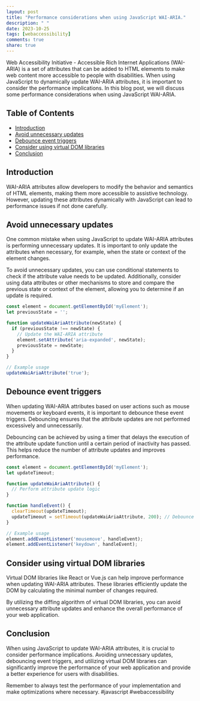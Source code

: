 ```yaml
---
layout: post
title: "Performance considerations when using JavaScript WAI-ARIA."
description: " "
date: 2023-10-25
tags: [webaccessibility]
comments: true
share: true
---
```


Web Accessibility Initiative - Accessible Rich Internet Applications (WAI-ARIA) is a set of attributes that can be added to HTML elements to make web content more accessible to people with disabilities. When using JavaScript to dynamically update WAI-ARIA attributes, it is important to consider the performance implications. In this blog post, we will discuss some performance considerations when using JavaScript WAI-ARIA.

## Table of Contents
- [Introduction](#introduction)
- [Avoid unnecessary updates](#avoid-unnecessary-updates)
- [Debounce event triggers](#debounce-event-triggers)
- [Consider using virtual DOM libraries](#consider-using-virtual-dom-libraries)
- [Conclusion](#conclusion)

## Introduction
WAI-ARIA attributes allow developers to modify the behavior and semantics of HTML elements, making them more accessible to assistive technology. However, updating these attributes dynamically with JavaScript can lead to performance issues if not done carefully.

## Avoid unnecessary updates
One common mistake when using JavaScript to update WAI-ARIA attributes is performing unnecessary updates. It is important to only update the attributes when necessary, for example, when the state or context of the element changes.

To avoid unnecessary updates, you can use conditional statements to check if the attribute value needs to be updated. Additionally, consider using data attributes or other mechanisms to store and compare the previous state or context of the element, allowing you to determine if an update is required.

```javascript
const element = document.getElementById('myElement');
let previousState = '';

function updateWaiAriaAttribute(newState) {
  if (previousState !== newState) {
    // Update the WAI-ARIA attribute
    element.setAttribute('aria-expanded', newState);
    previousState = newState;
  }
}

// Example usage
updateWaiAriaAttribute('true');
```

## Debounce event triggers
When updating WAI-ARIA attributes based on user actions such as mouse movements or keyboard events, it is important to debounce these event triggers. Debouncing ensures that the attribute updates are not performed excessively and unnecessarily.

Debouncing can be achieved by using a timer that delays the execution of the attribute update function until a certain period of inactivity has passed. This helps reduce the number of attribute updates and improves performance.

```javascript
const element = document.getElementById('myElement');
let updateTimeout;

function updateWaiAriaAttribute() {
  // Perform attribute update logic
}

function handleEvent() {
  clearTimeout(updateTimeout);
  updateTimeout = setTimeout(updateWaiAriaAttribute, 200); // Debounce for 200ms
}

// Example usage
element.addEventListener('mousemove', handleEvent);
element.addEventListener('keydown', handleEvent);
```

## Consider using virtual DOM libraries
Virtual DOM libraries like React or Vue.js can help improve performance when updating WAI-ARIA attributes. These libraries efficiently update the DOM by calculating the minimal number of changes required.

By utilizing the diffing algorithm of virtual DOM libraries, you can avoid unnecessary attribute updates and enhance the overall performance of your web application.

## Conclusion
When using JavaScript to update WAI-ARIA attributes, it is crucial to consider performance implications. Avoiding unnecessary updates, debouncing event triggers, and utilizing virtual DOM libraries can significantly improve the performance of your web application and provide a better experience for users with disabilities.

Remember to always test the performance of your implementation and make optimizations where necessary. #javascript #webaccessibility
